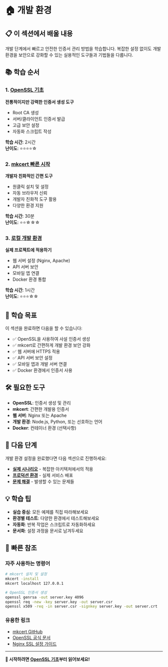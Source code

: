 # 🏠 개발 환경

## 📋 이 섹션에서 배울 내용

개발 단계에서 빠르고 안전한 인증서 관리 방법을 학습합니다. 복잡한 설정 없이도 개발 환경을 보안으로 강화할 수 있는 실용적인 도구들과 기법들을 다룹니다.

## 📚 학습 순서

### 1. [OpenSSL 기초](./01-openssl-basics.md)
**전통적이지만 강력한 인증서 생성 도구**

- Root CA 생성
- 서버/클라이언트 인증서 발급
- 고급 보안 설정
- 자동화 스크립트 작성

**학습 시간**: 2시간  
**난이도**: ⭐⭐⭐⭐☆

### 2. [mkcert 빠른 시작](./02-mkcert-quickstart.md)
**개발자 친화적인 간편 도구**

- 원클릭 설치 및 설정
- 자동 브라우저 신뢰
- 개발자 친화적 도구 활용
- 다양한 환경 지원

**학습 시간**: 30분  
**난이도**: ⭐⭐☆☆☆

### 3. [로컬 개발 환경](./03-local-development.md)
**실제 프로젝트에 적용하기**

- 웹 서버 설정 (Nginx, Apache)
- API 서버 보안
- 모바일 앱 연결
- Docker 환경 통합

**학습 시간**: 1시간  
**난이도**: ⭐⭐⭐☆☆

## 🎯 학습 목표

이 섹션을 완료하면 다음을 할 수 있습니다:

- ✅ OpenSSL을 사용하여 사설 인증서 생성
- ✅ mkcert로 간편하게 개발 환경 보안 강화
- ✅ 웹 서버에 HTTPS 적용
- ✅ API 서버 보안 설정
- ✅ 모바일 앱과 개발 서버 연결
- ✅ Docker 환경에서 인증서 사용

## 🛠️ 필요한 도구

- **OpenSSL**: 인증서 생성 및 관리
- **mkcert**: 간편한 개발용 인증서
- **웹 서버**: Nginx 또는 Apache
- **개발 환경**: Node.js, Python, 또는 선호하는 언어
- **Docker**: 컨테이너 환경 (선택사항)

## 🚀 다음 단계

개발 환경 설정을 완료했다면 다음 섹션으로 진행하세요:

- **[실제 시나리오](./../scenarios/README.md)** - 복잡한 아키텍처에서의 적용
- **[프로덕션 환경](./../production/README.md)** - 실제 서비스 배포
- **[문제 해결](./../troubleshooting/README.md)** - 발생할 수 있는 문제들

## 💡 학습 팁

- **실습 중심**: 모든 예제를 직접 따라해보세요
- **환경별 테스트**: 다양한 환경에서 테스트해보세요
- **자동화**: 반복 작업은 스크립트로 자동화하세요
- **문서화**: 설정 과정을 문서로 남겨두세요

## 🔧 빠른 참조

### 자주 사용하는 명령어
```bash
# mkcert 설치 및 설정
mkcert -install
mkcert localhost 127.0.0.1

# OpenSSL 인증서 생성
openssl genrsa -out server.key 4096
openssl req -new -key server.key -out server.csr
openssl x509 -req -in server.csr -signkey server.key -out server.crt
```

### 유용한 링크
- [mkcert GitHub](https://github.com/FiloSottile/mkcert)
- [OpenSSL 공식 문서](https://www.openssl.org/docs/)
- [Nginx SSL 설정 가이드](https://nginx.org/en/docs/http/configuring_https_servers.html)

---

**🚀 시작하려면 [OpenSSL 기초](./01-openssl-basics.md)부터 읽어보세요!**
